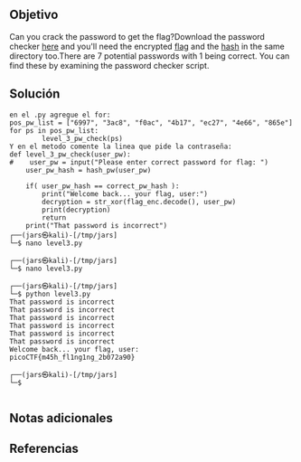 ## Objetivo
Can you crack the password to get the flag?Download the password checker [here](https://artifacts.picoctf.net/c/16/level3.py) and you'll need the encrypted [flag](https://artifacts.picoctf.net/c/16/level3.flag.txt.enc) and the [hash](https://artifacts.picoctf.net/c/16/level3.hash.bin) in the same directory too.There are 7 potential passwords with 1 being correct. You can find these by examining the password checker script.
## Solución
```
en el .py agregue el for: 
pos_pw_list = ["6997", "3ac8", "f0ac", "4b17", "ec27", "4e66", "865e"]
for ps in pos_pw_list:
        level_3_pw_check(ps)
Y en el metodo comente la linea que pide la contraseña:
def level_3_pw_check(user_pw):
#    user_pw = input("Please enter correct password for flag: ")
    user_pw_hash = hash_pw(user_pw)
    
    if( user_pw_hash == correct_pw_hash ):
        print("Welcome back... your flag, user:")
        decryption = str_xor(flag_enc.decode(), user_pw)
        print(decryption)
        return
    print("That password is incorrect")
┌──(jars㉿kali)-[/tmp/jars]
└─$ nano level3.py  
                                                                                                                                                                                                                                           
┌──(jars㉿kali)-[/tmp/jars]
└─$ nano level3.py 
                                                                                                                                                                                                                                           
┌──(jars㉿kali)-[/tmp/jars]
└─$ python level3.py
That password is incorrect
That password is incorrect
That password is incorrect
That password is incorrect
That password is incorrect
That password is incorrect
Welcome back... your flag, user:
picoCTF{m45h_fl1ng1ng_2b072a90}
                                                                                                                                                                                                                                           
┌──(jars㉿kali)-[/tmp/jars]
└─$ 


```
## Notas adicionales
## Referencias 